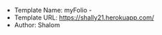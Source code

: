
  * Template Name: myFolio - 
  * Template URL: https://shally21.herokuapp.com/
  * Author: Shalom

